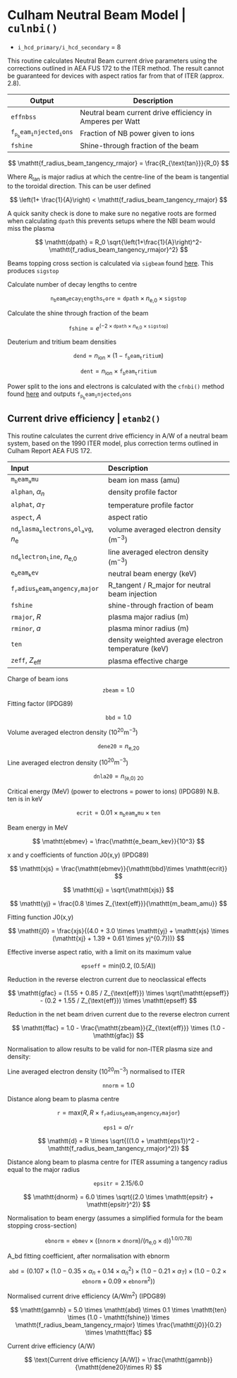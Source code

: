 # Culham Neutral Beam Model | `culnbi()`

- `i_hcd_primary/i_hcd_secondary` = 8 



This routine calculates Neutral Beam current drive parameters
using the corrections outlined in AEA FUS 172 to the ITER method.
The result cannot be guaranteed for devices with aspect ratios far
from that of ITER (approx. 2.8).

| Output | Description |
|----------|-------------|
| $\mathtt{effnbss}$  | Neutral beam current drive efficiency in Amperes per Watt |
| $\mathtt{f_p_beam_injected_ions}$    | Fraction of NB power given to ions |
| $\mathtt{fshine}$   | Shine-through fraction of the beam |

$$
\mathtt{f_radius_beam_tangency_rmajor} = \frac{R_{\text{tan}}}{R_0}
$$

Where $R_{\text{tan}}$ is major radius at which the centre-line of the beam is tangential to the toroidal direction. This can be user defined

$$
\left(1+ \frac{1}{A}\right) < \mathtt{f_radius_beam_tangency_rmajor}
$$

A quick sanity check is done to make sure no negative roots are formed when calculating $\mathtt{dpath}$ this prevents setups where the NBI beam would miss the plasma


$$
\mathtt{dpath} = R_0 \sqrt{\left(1+\frac{1}{A}\right)^2-\mathtt{f_radius_beam_tangency_rmajor}^2}
$$

Beams topping cross section is calculated via $\mathtt{sigbeam}$ found [here](../NBI/nbi_overview.md/#beam-stopping-cross-section-sigbeam). This produces $\mathtt{sigstop}$

Calculate number of decay lengths to centre

$$
\mathtt{n_beam_decay_lengths_core} = \mathtt{dpath} \times n_{\text{e,0}} \times \mathtt{sigstop}
$$

Calculate the shine through fraction of the beam

$$
\mathtt{fshine} = e^{\left(-2 \times \mathtt{dpath} \times n_{\text{e,0}} \times \mathtt{sigstop}\right)}
$$

Deuterium and tritium beam densities

$$
\mathtt{dend} = n_{\text{ion}} \times (1-\mathtt{f_beam_tritium})
$$

$$
\mathtt{dent} = n_{\text{ion}} \times \mathtt{f_beam_tritium}
$$

Power split to the ions and electrons is calculated with the $\mathtt{cfnbi()}$ method found [here](../NBI/nbi_overview.md/#ion-coupled-power-cfnbi) and outputs $\mathtt{f_p_beam_injected_ions}$

## Current drive efficiency | `etanb2()`

This routine calculates the current drive efficiency in A/W of
a neutral beam system, based on the 1990 ITER model,
plus correction terms outlined in Culham Report AEA FUS 172.

| Input       | Description                          |
| :---------- | :----------------------------------- |
| $\mathtt{m_beam_amu}$      | beam ion mass (amu)   |
| $\mathtt{alphan}$, $\alpha_n$       | density profile factor   |
| $\mathtt{alphat}$, $\alpha_T$       | temperature profile factor  |
|  $\mathtt{aspect}$, $A$      |   aspect ratio                            |
|  $\mathtt{nd_plasma_electrons_vol_avg}$, $n_{\text{e}}$     |    volume averaged electron density $(\text{m}^{-3})$                           |
|  $\mathtt{nd_electron_line}$, $n_{\text{e,0}}$      |    line averaged electron density $(\text{m}^{-3})$                           |
|  $\mathtt{e_beam_kev}$      |  neutral beam energy $(\text{keV})$                             |
|  $\mathtt{f_radius_beam_tangency_rmajor}$      |   R_tangent / R_major for neutral beam injection                            |
|  $\mathtt{fshine}$      |  shine-through fraction of beam                             |
|  $\mathtt{rmajor}$, $R$      |  plasma major radius $(\text{m})$                              |
|  $\mathtt{rminor}$, $a$      |  plasma minor radius $(\text{m})$                             |
|  $\mathtt{ten}$      |    density weighted average electron temperature $(\text{keV})$                             |
|  $\mathtt{zeff}$, $Z_{\text{eff}}$     |   plasma effective charge                            |


Charge of beam ions
$$
\mathtt{zbeam} = 1.0
$$

Fitting factor (IPDG89)

$$
\mathtt{bbd} = 1.0
$$

Volume averaged electron density ($10^{20} \text{m}^{-3}$)

$$
\mathtt{dene20} = n_{\text{e,20}}
$$

Line averaged electron density ($10^{20} \text{m}^{-3}$)

$$    
\mathtt{dnla20} = n_{\text{(e,0) 20}} 
$$

Critical energy ($\text{MeV}$) (power to electrons = power to ions) (IPDG89)
N.B. ten is in keV

$$
\mathtt{ecrit} = 0.01 \times \mathtt{m_beam_amu} \times \mathtt{ten}
$$

Beam energy in MeV

$$
\mathtt{ebmev} = \frac{\mathtt{e_beam_kev}}{10^3}
$$

x and y coefficients of function J0(x,y) (IPDG89)

$$    
\mathtt{xjs} = \frac{\mathtt{ebmev}}{\mathtt{bbd}\times \mathtt{ecrit}}  
$$

$$
\mathtt{xj} = \sqrt{\mathtt{xjs}}
$$

$$
\mathtt{yj} = \frac{0.8 \times Z_{\text{eff}}}{\mathtt{m_beam_amu}}
$$

Fitting function J0(x,y)

$$
\mathtt{j0} = \frac{xjs}{(4.0 + 3.0 \times \mathtt{yj} + \mathtt{xjs} \times (\mathtt{xj} + 1.39 + 0.61 \times yj^{0.7}))}
$$

Effective inverse aspect ratio, with a limit on its maximum value

$$    
 \mathtt{epseff} = \text{min}(0.2, (0.5 / A))
$$   

Reduction in the reverse electron current
due to neoclassical effects

$$
\mathtt{gfac} = (1.55 + 0.85 / Z_{\text{eff}}) \times \sqrt{\mathtt{epseff}} - (0.2 + 1.55 / Z_{\text{eff}}) \times \mathtt{epseff}
$$

Reduction in the net beam driven current
due to the reverse electron current

$$
\mathtt{ffac} = 1.0 - \frac{\mathtt{zbeam}}{Z_{\text{eff}}} \times (1.0 - \mathtt{gfac})
$$

Normalisation to allow results to be valid for
non-ITER plasma size and density:

Line averaged electron density ($10^{20} \text{m}^{-3}$) normalised to ITER

$$    
\mathtt{nnorm} = 1.0
$$

Distance along beam to plasma centre

$$
\mathtt{r} = \text{max}(R, R \times \mathtt{f_radius_beam_tangency_rmajor})
$$

$$
\mathtt{eps1} = a / \mathtt{r}
$$


$$
\mathtt{d} = R \times \sqrt{((1.0 + \mathtt{eps1})^2 - \mathtt{f_radius_beam_tangency_rmajor}^2)}
$$

Distance along beam to plasma centre for ITER
assuming a tangency radius equal to the major radius
    
$$
\mathtt{epsitr} = 2.15 / 6.0
$$  
  
$$  
\mathtt{dnorm} = 6.0 \times \sqrt{(2.0 \times \mathtt{epsitr} + \mathtt{epsitr}^2)}
$$

Normalisation to beam energy (assumes a simplified formula for
the beam stopping cross-section)

$$
    \mathtt{ebnorm} = \mathtt{ebmev} \times ((\mathtt{nnorm} \times \mathtt{dnorm}) / (n_{\text{e,0}} \times \mathtt{d})) ^{1.0 / 0.78)}
$$

A_bd fitting coefficient, after normalisation with ebnorm

$$   
\mathtt{abd} = (
    0.107
    \times (1.0 - 0.35 \times \alpha_n + 0.14 \times \alpha_n^2)
    \times (1.0 - 0.21 \times \alpha_T)
    \times (1.0 - 0.2 \times \mathtt{ebnorm} + 0.09 \times \mathtt{ebnorm}^2)
    )
$$

Normalised current drive efficiency ($\text{A/W} \text{m}^{2}$) (IPDG89)

$$
\mathtt{gamnb} = 5.0 \times \mathtt{abd} \times 0.1 \times \mathtt{ten} \times (1.0 - \mathtt{fshine}) \times \mathtt{f_radius_beam_tangency_rmajor} \times \frac{\mathtt{j0}}{0.2} \times \mathtt{ffac}
$$

Current drive efficiency (A/W)

$$
\text{Current drive efficiency [A/W]} = \frac{\mathtt{gamnb}}{\mathtt{dene20}\times R}
$$
